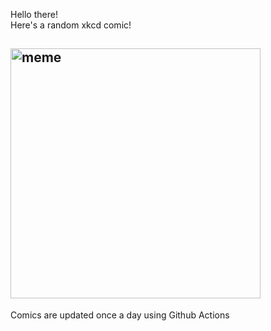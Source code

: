Hello there! <br>Here's a random xkcd comic!<br>
## <img src="https://imgs.xkcd.com/comics/monty_python.jpg" alt="meme" width="400"/><br>
Comics are updated once a day using Github Actions
